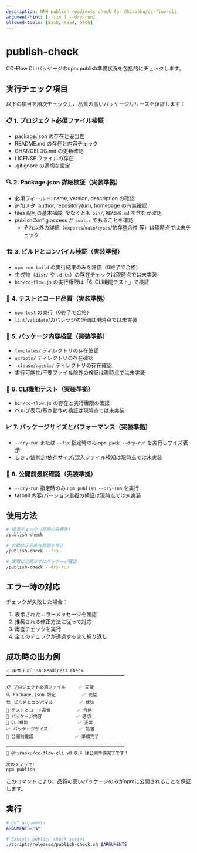 ```yaml
---
description: NPM publish readiness check for @hiraoku/cc-flow-cli
argument-hint: [--fix | --dry-run]
allowed-tools: [Bash, Read, Glob]
---
```


# publish-check

CC-Flow CLIパッケージのnpm publish準備状況を包括的にチェックします。

## 実行チェック項目

以下の項目を順次チェックし、品質の高いパッケージリリースを保証します：

### 📋 1. プロジェクト必須ファイル検証
- package.json の存在と妥当性
- README.md の存在と内容チェック
- CHANGELOG.md の更新確認
- LICENSE ファイルの存在
- .gitignore の適切な設定

### 🔍 2. Package.json 詳細検証（実装準拠）
- 必須フィールド: name, version, description の確認
- 追加メタ: author, repository(url), homepage の有無確認
- files 配列の基本構成: 少なくとも `bin/`, `README.md` を含むか確認
- publishConfig.access が `public` であることを確認
  - それ以外の詳細（`exports`/`main`/`types`/依存整合性 等）は現時点では未チェック

### 🏗️ 3. ビルドとコンパイル検証（実装準拠）
- `npm run build` の実行結果のみを評価（0終了で合格）
- 生成物（`dist/` や `.d.ts`）の存在チェックは現時点では未実装
- `bin/cc-flow.js` の実行権限は「6. CLI機能テスト」で検証

### 🧪 4. テストとコード品質（実装準拠）
- `npm test` の実行（0終了で合格）
- `lint`/`validate`/カバレッジの評価は現時点では未実装

### 📁 5. パッケージ内容検証（実装準拠）
- `templates/` ディレクトリの存在確認
- `scripts/` ディレクトリの存在確認
- `.claude/agents/` ディレクトリの存在確認
- 実行可能性/不要ファイル除外の検証は現時点では未実装

### 🔧 6. CLI機能テスト（実装準拠）
- `bin/cc-flow.js` の存在と実行権限の確認
- ヘルプ表示/基本動作の検証は現時点では未実装

### 📈 7. パッケージサイズとパフォーマンス（実装準拠）
- `--dry-run` または `--fix` 指定時のみ `npm pack --dry-run` を実行しサイズ表示
- しきい値判定/依存サイズ/混入ファイル検知は現時点では未実装

### 🚀 8. 公開前最終確認（実装準拠）
- `--dry-run` 指定時のみ `npm publish --dry-run` を実行
- tarball 内容/バージョン重複の検証は現時点では未実装

## 使用方法

```bash
# 標準チェック（問題のみ報告）
/publish-check

# 自動修正可能な問題を修正
/publish-check --fix

# 実際に公開せずにパッケージ確認
/publish-check --dry-run
```

## エラー時の対応

チェックが失敗した場合：
1. 表示されたエラーメッセージを確認
2. 推奨される修正方法に従って対応
3. 再度チェックを実行
4. 全てのチェックが通過するまで繰り返し

## 成功時の出力例

```
✅ NPM Publish Readiness Check
━━━━━━━━━━━━━━━━━━━━━━━━━━━━━━━━━━━━━━━━━━━━━

📋 プロジェクト必須ファイル     ✅ 完璧
🔍 Package.json 設定          ✅ 完璧  
🏗️ ビルドとコンパイル          ✅ 成功
🧪 テストとコード品質          ✅ 合格
📁 パッケージ内容             ✅ 適切
🔧 CLI機能                   ✅ 正常
📈 パッケージサイズ            ✅ 最適
🚀 公開前確認                ✅ 準備完了

━━━━━━━━━━━━━━━━━━━━━━━━━━━━━━━━━━━━━━━━━━━━━
🎉 @hiraoku/cc-flow-cli v0.0.4 は公開準備完了です！

次のステップ:
npm publish
```

このコマンドにより、品質の高いパッケージのみがnpmに公開されることを保証します。

## 実行

```bash
# Get arguments
ARGUMENTS="$*"

# Execute publish-check script
./scripts/releases/publish-check.sh $ARGUMENTS
```
